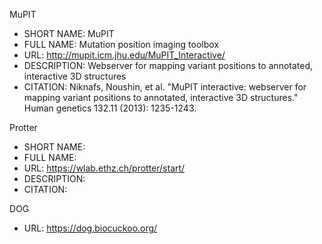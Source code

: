 

MuPIT 
- SHORT NAME: MuPIT
- FULL NAME: Mutation position imaging toolbox
- URL: http://mupit.icm.jhu.edu/MuPIT_Interactive/
- DESCRIPTION: Webserver for mapping variant positions to annotated, interactive 3D structures
- CITATION: Niknafs, Noushin, et al. "MuPIT interactive: webserver for mapping variant positions to annotated, interactive 3D structures." Human genetics 132.11 (2013): 1235-1243.

Protter 
- SHORT NAME:
- FULL NAME:
- URL: https://wlab.ethz.ch/protter/start/
- DESCRIPTION:
- CITATION:

DOG 
- URL: https://dog.biocuckoo.org/
